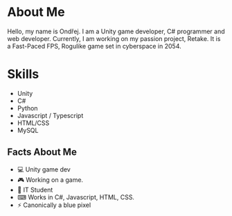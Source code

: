 # About Me
Hello, my name is Ondřej. I am a Unity game developer, C# programmer and web developer. Currently, I am working on my passion project, Retake. It is a Fast-Paced FPS, Rogulike game set in cyberspace in 2054.

# Skills
- Unity
- C#
- Python
- Javascript / Typescript
- HTML/CSS
- MySQL

##  Facts About Me
- 💻 Unity game dev
- 🎮 Working on a game.
- 🏫 IT Student
- ⌨ Works in C#, Javascript, HTML, CSS.
- ⚡ Canonically a blue pixel
